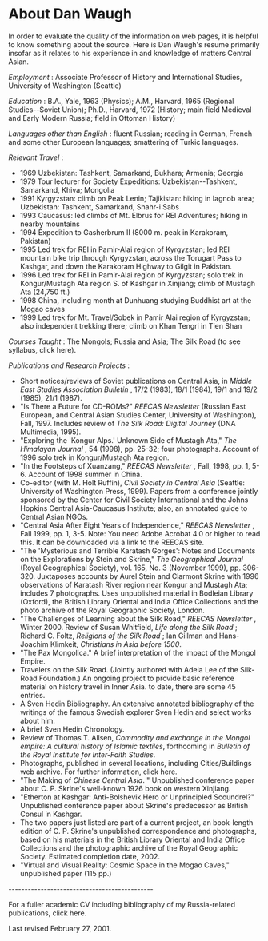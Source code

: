 # About Dan Waugh

In order to evaluate the quality of the information on web pages, it is
helpful to know something about the source.  Here is Dan Waugh's resume
primarily insofar as it relates to his experience in and knowledge of matters
Central Asian.

_Employment_ :  Associate Professor of History and International Studies,
University of Washington (Seattle)

_Education_ :  B.A., Yale, 1963 (Physics); A.M., Harvard, 1965 (Regional
Studies--Soviet Union); Ph.D., Harvard, 1972 (History; main field Medieval and
Early Modern Russia; field in Ottoman History)

_Languages other than English_ :  fluent Russian; reading in German, French
and some other European languages; smattering of Turkic languages.

_Relevant Travel_ :

* 1969            Uzbekistan:   Tashkent, Samarkand, Bukhara; Armenia; Georgia 
* 1979            Tour lecturer for Society Expeditions:  Uzbekistan--Tashkent, Samarkand, Khiva; Mongolia 
* 1991            Kyrgyzstan:   climb on Peak Lenin; Tajikistan:  hiking in Iagnob area; Uzbekistan:   Tashkent, Samarkand, Shahr-i Sabs 
* 1993            Caucasus:   led climbs of Mt. Elbrus for REI Adventures; hiking in nearby mountains 
* 1994            Expedition to Gasherbrum II (8000 m. peak in Karakoram, Pakistan) 
* 1995            Led trek for REI in Pamir-Alai region of Kyrgyzstan; led REI mountain bike trip through Kyrgyzstan, across the Torugart Pass to Kashgar, and down the Karakoram Highway to Gilgit in Pakistan. 
* 1996            Led trek for REI in Pamir-Alai region of Kyrgyzstan; solo trek in Kongur/Mustagh Ata region S. of Kashgar in Xinjiang; climb of Mustagh Ata (24,750 ft.) 
* 1998            China, including month at Dunhuang studying Buddhist art at the Mogao caves 
* 1999            Led trek for Mt. Travel/Sobek in Pamir Alai region of Kyrgyzstan; also independent trekking there; climb on Khan Tengri in Tien Shan 

_Courses Taught_ :  The Mongols; Russia and Asia; The Silk Road (to see
syllabus, click here).

_Publications and Research Projects_ :

* Short notices/reviews of Soviet publications on Central Asia, in _Middle East Studies Association Bulletin_ , 17/2 (1983), 18/1 (1984), 19/1 and 19/2 (1985), 21/1 (1987). 
* "Is There a Future for CD-ROMs?" _REECAS Newsletter_ (Russian East European, and Central Asian Studies Center, University of Washington), Fall, 1997. Includes review of _The Silk Road:   Digital Journey_ (DNA Multimedia, 1995). 
* "Exploring the 'Kongur Alps.'  Unknown Side of Mustagh Ata,"  _The Himalayan Journal_ , 54 (1998), pp. 25-32; four photographs.  Account of 1996 solo trek in Kongur/Mustagh Ata region. 
* "In the Footsteps of Xuanzang,"  _REECAS Newsletter_ , Fall, 1998, pp. 1, 5-6.   Account of 1998 summer in China. 
* Co-editor (with M. Holt Ruffin), _Civil Society in Central Asia_ (Seattle:   University of Washington Press, 1999).  Papers from a conference jointly sponsored by the Center for Civil Society International and the Johns Hopkins Central Asia-Caucasus Institute; also, an annotated guide to Central Asian NGOs. 
* "Central Asia After Eight Years of Independence," _REECAS Newsletter_ , Fall 1999, pp. 1, 3-5. Note:  You need Adobe Acrobat 4.0 or higher to read this.  It can be downloaded via a link to the REECAS site. 
* "The 'Mysterious and Terrible Karatash Gorges':  Notes and Documents on the Explorations by Stein and Skrine," _The Geographical Journal_ (Royal Geographical Society), vol. 165, No. 3 (November 1999), pp. 306-320.   Juxtaposes accounts by Aurel Stein and Clarmont Skrine with 1996 observations of Karatash River region near Kongur and Mustagh Ata; includes 7 photographs. Uses unpublished material in Bodleian Library (Oxford), the British Library Oriental and India Office Collections and the photo archive of the Royal Geographic Society, London. 
* "The Challenges of Learning about the Silk Road," _REECAS Newsletter_ , Winter 2000.  Review of Susan Whitfield, _Life along the Silk Road_ ; Richard C. Foltz, _Religions of the Silk Road_ ; Ian Gillman and Hans-Joachim Klimkeit, _Christians in Asia before 1500_. 
* "The Pax Mongolica."   A brief interpretation of the impact of the Mongol Empire. 
* Travelers on the Silk Road. (Jointly authored with Adela Lee of the Silk-Road Foundation.)  An ongoing project to provide basic reference material on history travel in Inner Asia.  to date, there are some 45 entries. 
* A Sven Hedin Bibliography. An extensive annotated bibliography of the writings of the famous Swedish explorer Sven Hedin and select works about him. 
* A brief Sven Hedin Chronology. 
* Review of Thomas T. Allsen, _Commodity and exchange in the Mongol empire:   A cultural history of Islamic textiles_, forthcoming in _Bulletin of the Royal Institute for Inter-Faith Studies_. 
* Photographs, published in several locations, including Cities/Buildings web archive.  For further information, click here. 
* "The Making of _Chinese Central Asia_. "  Unpublished conference paper about C. P. Skrine's well-known 1926 book on western Xinjiang. 
* "Etherton at Kashgar:  Anti-Bolshevik Hero or Unprincipled Scoundrel?"   Unpublished conference paper about Skrine's predecessor as British Consul in Kashgar. 
* The two papers just listed are part of a current project, an book-length edition of C. P. Skrine's unpublished correspondence and photographs, based on his materials in the British Library Oriental and India Office Collections and the photographic archive of the Royal Geographic Society.  Estimated completion date, 2002. 
* "Virtual and Visual Reality:  Cosmic Space in the Mogao Caves," unpublished paper (115 pp.)

\---------------------------------------------

For a fuller academic CV including bibliography of my Russia-related
publications, click here.

Last revised February 27, 2001.

